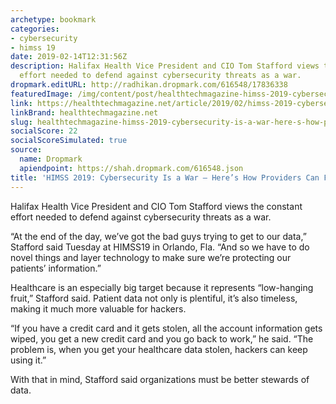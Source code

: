 ```yaml
---
archetype: bookmark
categories:
- cybersecurity
- himss 19
date: 2019-02-14T12:31:56Z
description: Halifax Health Vice President and CIO Tom Stafford views the constant
  effort needed to defend against cybersecurity threats as a war.
dropmark.editURL: http://radhikan.dropmark.com/616548/17836338
featuredImage: /img/content/post/healthtechmagazine-himss-2019-cybersecurity-is-a-war-here-s-how-providers-can-fight-back.jpg
link: https://healthtechmagazine.net/article/2019/02/himss-2019-cybersecurity-war-heres-how-providers-can-fight-back
linkBrand: healthtechmagazine.net
slug: healthtechmagazine-himss-2019-cybersecurity-is-a-war-here-s-how-providers-can-fight-back
socialScore: 22
socialScoreSimulated: true
source:
  name: Dropmark
  apiendpoint: https://shah.dropmark.com/616548.json
title: 'HIMSS 2019: Cybersecurity Is a War — Here’s How Providers Can Fight Back'
---
```

Halifax Health Vice President and CIO Tom Stafford views the constant effort needed to defend against cybersecurity threats as a war. 

“At the end of the day, we’ve got the bad guys trying to get to our data,” Stafford said Tuesday at HIMSS19 in Orlando, Fla. “And so we have to do novel things and layer technology to make sure we’re protecting our patients’ information.”

Healthcare is an especially big target because it represents “low-hanging fruit,” Stafford said. Patient data not only is plentiful, it’s also timeless, making it much more valuable for hackers.

“If you have a credit card and it gets stolen, all the account information gets wiped, you get a new credit card and you go back to work,” he said. “The problem is, when you get your healthcare data stolen, hackers can keep using it.”

With that in mind, Stafford said organizations must be better stewards of data.

